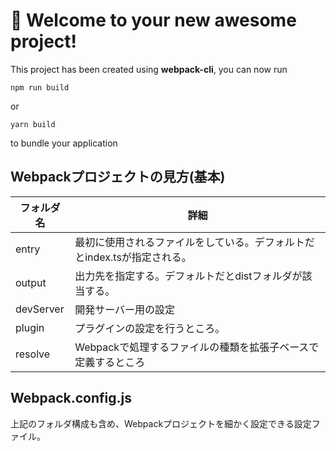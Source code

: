 # 🚀 Welcome to your new awesome project!

This project has been created using **webpack-cli**, you can now run

```
npm run build
```

or

```
yarn build
```

to bundle your application


## Webpackプロジェクトの見方(基本)

|フォルダ名|詳細|
|----|-----|
|entry|最初に使用されるファイルをしている。デフォルトだとindex.tsが指定される。|
|output|出力先を指定する。デフォルトだとdistフォルダが該当する。|
|devServer|開発サーバー用の設定|
|plugin|プラグインの設定を行うところ。|
|resolve|Webpackで処理するファイルの種類を拡張子ベースで定義するところ|

## Webpack.config.js
   上記のフォルダ構成も含め、Webpackプロジェクトを細かく設定できる設定ファイル。
